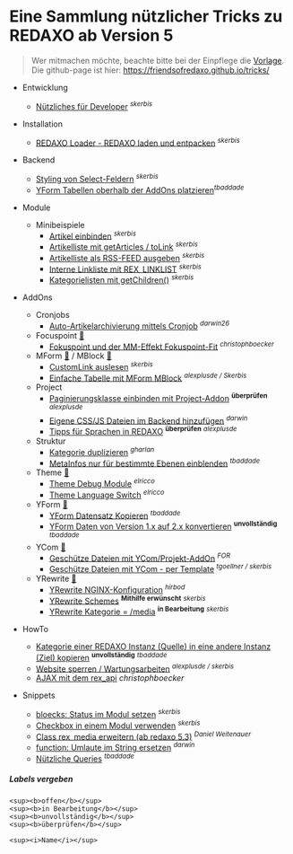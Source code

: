 # Eine Sammlung nützlicher Tricks zu REDAXO ab Version 5

> Wer mitmachen möchte, beachte bitte bei der Einpflege die [Vorlage](vorlage.md).
> Die github-page ist hier: https://friendsofredaxo.github.io/tricks/

- Entwicklung
    - [Nützliches für Developer](developer_resources.md) <sup><i>skerbis</i></sup>
- Installation
    - [REDAXO Loader - REDAXO laden und entpacken](install_redaxo_loader.md) <sup><i>skerbis</i></sup>
- Backend
    - [Styling von Select-Feldern](backend_sytling-select.md) <sup><i>skerbis</i></sup>
    - [YForm Tabellen oberhalb der AddOns platzieren](be_navi.md)<sup><i>tbaddade</i></sup>
- Module
    - Minibeispiele
        - [Artikel einbinden](modul_minibeispiel_artikel_einbinden.md) <sup><i>skerbis</i></sup>
        - [Artikelliste mit getArticles / toLink](modul_minibeispiel_artikelliste_mit_getarticles.md) <sup><i>skerbis</i></sup>
        - [Artikelliste als RSS-FEED ausgeben](modul_minibeispiel_rss-feed.md) <sup><i>skerbis</i></sup>
        - [Interne Linkliste mit REX_LINKLIST](modul_minibeispiel_interne_linkliste.md) <sup><i>skerbis</i></sup>
        - [Kategorielisten mit getChildren()](modul_minibeispiel_kategorieliste_mit_getchildren.md) <sup><i>skerbis</i></sup>

- AddOns
    - Cronjobs
        - [Auto-Artikelarchivierung mittels Cronjob](addons_cronjob_article_archive_cronjob.md) <sup><i>darwin26</i></sup>
    - Focuspoint [:link:](https://github.com/FriendsOfREDAXO/focuspoint/)
        - [Fokuspoint und der MM-Effekt Fokuspoint-Fit](addons_focuspoint_fpfit.md) <sup><i>christophboecker</i></sup>
    - MForm [:link:](https://github.com/FriendsOfREDAXO/mform) / MBlock [:link:](https://github.com/FriendsOfREDAXO/mblock)
        - [CustomLink auslesen](addons_mform_customlink.md) <sup><i>skerbis</i></sup>
        - [Einfache Tabelle mit MForm MBlock](modul_minibeispiel_mblock_tabelle.md) <sup><i>alexplusde / Skerbis</i></sup>
    - Project
        - [Paginierungsklasse einbinden mit Project-Addon](addons_project_class_pagination.md) <sup><b>überprüfen</b></sup> <sup><i>alexplusde</i></sup>
        - [Eigene CSS/JS Dateien im Backend hinzufügen](addons_project_add_own_js_css_files.md) <sup><i>darwin</i></sup>
        - [Tipps für Sprachen in REDAXO](addons_project_clang.md) <sup><b>überprüfen</b></sup> <sup><i>alexplusde</i></sup>
    - Struktur
        - [Kategorie duplizieren](addons_structure_duplicate_category.md) <sup><i>gharlan</i></sup>
        - [MetaInfos nur für bestimmte Ebenen einblenden](addons_structure_show_meta_by_level.md) <sup><i>tbaddade</i></sup>
    - Theme [:link:](https://github.com/FriendsOfREDAXO/theme)
        - [Theme Debug Module](theme_debug_module.md) <sup><i>elricco</i></sup>
        - [Theme Language Switch](theme_language_switch.md) <sup><i>elricco</i></sup>        
    - YForm [:link:](https://github.com/yakamara/redaxo_yform)
        - [YForm Datensatz Kopieren]( addons_yform_copy_dataset.md) <sup><i>tbaddade</i></sup>
        - [YForm Daten von Version 1.x auf 2.x konvertieren](addons_yform_convert.md) <sup><b>unvollständig</b></sup> <sup><i>tbaddade</i></sup>
    - YCom [:link:](https://github.com/yakamara/redaxo_ycom)
        - [Geschütze Dateien mit YCom/Projekt-AddOn](addons_ycom_protected_files.md) <sup><i>FOR</i></sup>
        - [Geschütze Dateien mit YCom - per Template](addons_ycom_protected_files_enhanced.md) <sup><i>tgoellner / skerbis</i></sup>        
    - YRewrite [:link:](https://github.com/yakamara/redaxo_yrewrite)
        - [YRewrite NGINX-Konfiguration](addons_yrewrite_nginx.md) <sup><i>hirbod</i></sup>
        - [YRewrite Schemes](addons_yrewrite_url_schemes.md) <sup><b>Mithilfe erwünscht</b></sup> <sup><i>skerbis</i></sup>
        - [YRewrite Kategorie = /media](addons_yrewrite_cat_ismedia.md) <sup><b>in Bearbeitung</b></sup> <sup><i>skerbis</i></sup>
- HowTo
    - [Kategorie einer REDAXO Instanz (Quelle) in eine andere Instanz (Ziel) kopieren](howto_kategorie_in_eine_andere_redaxo_instanz_kopieren.md) <sup><b>unvollständig</b></sup> <sup><i>tbaddade</i></sup>
    - [Website sperren / Wartungsarbeiten](howto_website_sperren.md) <sup><i>alexplusde / skerbis</i></sup>
    - [AJAX mit dem rex_api](howto_ajax_rexapi.md) <i>christophboecker</i></sup>

- Snippets
    - [bloecks: Status im Modul setzen](snippet_bloecks_status_im_Modul_setzen.md) <sup><i>skerbis</i></sup>
    - [Checkbox in einem Modul verwenden](snippet_checkbox_in_out.md) <sup><i>skerbis</i></sup>
    - [Class rex_media erweitern (ab redaxo 5.3)](snippet_klasse_rex_media_erweitern.md) <sup><i>Daniel Weitenauer</i></sup>
    - [function: Umlaute im String ersetzen](snippet_umlaute_umschreiben.md) <sup><i>darwin</i></sup>
    - [Nützliche Queries](queries.md) <sup><i>tbaddade</i></sup>



##### Labels vergeben

```
<sup><b>offen</b></sup>
<sup><b>in Bearbeitung</b></sup>
<sup><b>unvollständig</b></sup>
<sup><b>überprüfen</b></sup>

<sup><i>Name</i></sup>
```
